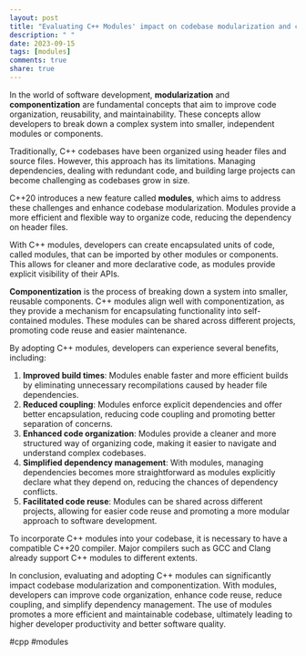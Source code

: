 ```yaml
---
layout: post
title: "Evaluating C++ Modules' impact on codebase modularization and componentization"
description: " "
date: 2023-09-15
tags: [modules]
comments: true
share: true
---
```


In the world of software development, **modularization** and **componentization** are fundamental concepts that aim to improve code organization, reusability, and maintainability. These concepts allow developers to break down a complex system into smaller, independent modules or components.

Traditionally, C++ codebases have been organized using header files and source files. However, this approach has its limitations. Managing dependencies, dealing with redundant code, and building large projects can become challenging as codebases grow in size.

C++20 introduces a new feature called **modules**, which aims to address these challenges and enhance codebase modularization. Modules provide a more efficient and flexible way to organize code, reducing the dependency on header files.

With C++ modules, developers can create encapsulated units of code, called modules, that can be imported by other modules or components. This allows for cleaner and more declarative code, as modules provide explicit visibility of their APIs.

**Componentization** is the process of breaking down a system into smaller, reusable components. C++ modules align well with componentization, as they provide a mechanism for encapsulating functionality into self-contained modules. These modules can be shared across different projects, promoting code reuse and easier maintenance.

By adopting C++ modules, developers can experience several benefits, including:

1. **Improved build times**: Modules enable faster and more efficient builds by eliminating unnecessary recompilations caused by header file dependencies.
2. **Reduced coupling**: Modules enforce explicit dependencies and offer better encapsulation, reducing code coupling and promoting better separation of concerns.
3. **Enhanced code organization**: Modules provide a cleaner and more structured way of organizing code, making it easier to navigate and understand complex codebases.
4. **Simplified dependency management**: With modules, managing dependencies becomes more straightforward as modules explicitly declare what they depend on, reducing the chances of dependency conflicts.
5. **Facilitated code reuse**: Modules can be shared across different projects, allowing for easier code reuse and promoting a more modular approach to software development.

To incorporate C++ modules into your codebase, it is necessary to have a compatible C++20 compiler. Major compilers such as GCC and Clang already support C++ modules to different extents.

In conclusion, evaluating and adopting C++ modules can significantly impact codebase modularization and componentization. With modules, developers can improve code organization, enhance code reuse, reduce coupling, and simplify dependency management. The use of modules promotes a more efficient and maintainable codebase, ultimately leading to higher developer productivity and better software quality.

#cpp #modules